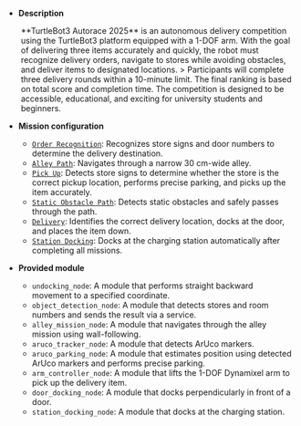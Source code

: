 - **Description**  
<div style="margin-left: 2em;">
**TurtleBot3 Autorace 2025** is an autonomous delivery competition using the TurtleBot3 platform equipped with a 1-DOF arm.  
With the goal of delivering three items accurately and quickly, the robot must recognize delivery orders, navigate to stores while avoiding obstacles, and deliver items to designated locations.  
> Participants will complete three delivery rounds within a 10-minute limit. The final ranking is based on total score and completion time. The competition is designed to be accessible, educational, and exciting for university students and beginners.  
</div>

- **Mission configuration**
  - [`Order Recognition`](/docs/en/platform/turtlebot3/autorace_2025/#order-recognition): Recognizes store signs and door numbers to determine the delivery destination.  
  - [`Alley Path`](/docs/en/platform/turtlebot3/autorace_2025/#alley-path): Navigates through a narrow 30 cm-wide alley.  
  - [`Pick Up`](/docs/en/platform/turtlebot3/autorace_2025/#pick-up): Detects store signs to determine whether the store is the correct pickup location, performs precise parking, and picks up the item accurately.  
  - [`Static Obstacle Path`](/docs/en/platform/turtlebot3/autorace_2025/#static-obstacle-path): Detects static obstacles and safely passes through the path.  
  - [`Delivery`](/docs/en/platform/turtlebot3/autorace_2025/#delivery): Identifies the correct delivery location, docks at the door, and places the item down.  
  - [`Station Docking`](/docs/en/platform/turtlebot3/autorace_2025/#station-docking): Docks at the charging station automatically after completing all missions.  

- **Provided module**  
  - `undocking_node`: A module that performs straight backward movement to a specified coordinate.  
  - `object_detection_node`: A module that detects stores and room numbers and sends the result via a service.  
  - `alley_mission_node`: A module that navigates through the alley mission using wall-following.  
  - `aruco_tracker_node`: A module that detects ArUco markers.  
  - `aruco_parking_node`: A module that estimates position using detected ArUco markers and performs precise parking.  
  - `arm_controller_node`: A module that lifts the 1-DOF Dynamixel arm to pick up the delivery item.  
  - `door_docking_node`: A module that docks perpendicularly in front of a door.  
  - `station_docking_node`: A module that docks at the charging station.  
